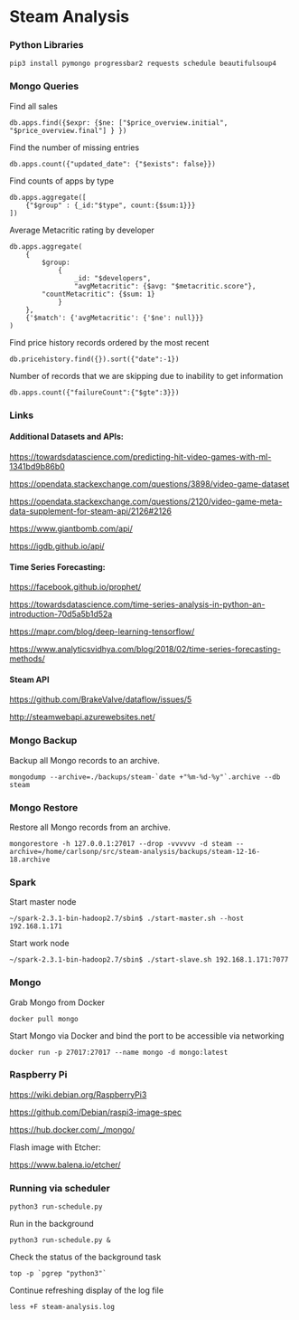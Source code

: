 # Steam Analysis


### Python Libraries

```
pip3 install pymongo progressbar2 requests schedule beautifulsoup4
```

### Mongo Queries

Find all sales

```
db.apps.find({$expr: {$ne: ["$price_overview.initial", "$price_overview.final"] } })
```

Find the number of missing entries

```
db.apps.count({"updated_date": {"$exists": false}})
```

Find counts of apps by type

```
db.apps.aggregate([
    {"$group" : {_id:"$type", count:{$sum:1}}}
])
```

Average Metacritic rating by developer

```
db.apps.aggregate(
    {
        $group:
            {
                _id: "$developers",
                "avgMetacritic": {$avg: "$metacritic.score"},
		"countMetacritic": {$sum: 1}
            }
    },
    {'$match': {'avgMetacritic': {'$ne': null}}}
)
```

Find price history records ordered by the most recent

```
db.pricehistory.find({}).sort({"date":-1})
```

Number of records that we are skipping due to inability to get information

```
db.apps.count({"failureCount":{"$gte":3}})
```

### Links

#### Additional Datasets and APIs:

https://towardsdatascience.com/predicting-hit-video-games-with-ml-1341bd9b86b0

https://opendata.stackexchange.com/questions/3898/video-game-dataset

https://opendata.stackexchange.com/questions/2120/video-game-meta-data-supplement-for-steam-api/2126#2126

https://www.giantbomb.com/api/

https://igdb.github.io/api/


#### Time Series Forecasting:

https://facebook.github.io/prophet/

https://towardsdatascience.com/time-series-analysis-in-python-an-introduction-70d5a5b1d52a

https://mapr.com/blog/deep-learning-tensorflow/

https://www.analyticsvidhya.com/blog/2018/02/time-series-forecasting-methods/

#### Steam API

https://github.com/BrakeValve/dataflow/issues/5

http://steamwebapi.azurewebsites.net/


### Mongo Backup

Backup all Mongo records to an archive.

```
mongodump --archive=./backups/steam-`date +"%m-%d-%y"`.archive --db steam
```

### Mongo Restore

Restore all Mongo records from an archive.

```
mongorestore -h 127.0.0.1:27017 --drop -vvvvvv -d steam --archive=/home/carlsonp/src/steam-analysis/backups/steam-12-16-18.archive
```

### Spark

Start master node

```
~/spark-2.3.1-bin-hadoop2.7/sbin$ ./start-master.sh --host 192.168.1.171
```

Start work node

```
~/spark-2.3.1-bin-hadoop2.7/sbin$ ./start-slave.sh 192.168.1.171:7077
```

### Mongo

Grab Mongo from Docker
```
docker pull mongo
```

Start Mongo via Docker and bind the port to be accessible via networking
```
docker run -p 27017:27017 --name mongo -d mongo:latest
```

### Raspberry Pi

https://wiki.debian.org/RaspberryPi3

https://github.com/Debian/raspi3-image-spec

https://hub.docker.com/_/mongo/

Flash image with Etcher:

https://www.balena.io/etcher/

### Running via scheduler

```
python3 run-schedule.py
```

Run in the background
```
python3 run-schedule.py &
```

Check the status of the background task
```
top -p `pgrep "python3"`
```

Continue refreshing display of the log file
```
less +F steam-analysis.log
```